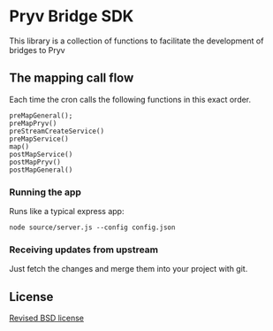# Pryv Bridge SDK

This library is a collection of functions to facilitate the development of bridges to Pryv

## The mapping call flow
Each time the cron calls the following functions in this exact order.

    preMapGeneral();
    preMapPryv()
    preStreamCreateService()
    preMapService()
    map()
    postMapService()
    postMapPryv()
    postMapGeneral()

### Running the app

Runs like a typical express app:

    node source/server.js --config config.json

### Receiving updates from upstream

Just fetch the changes and merge them into your project with git.

## License

[Revised BSD license](https://github.com/pryv/documents/blob/master/license-bsd-revised.md)
